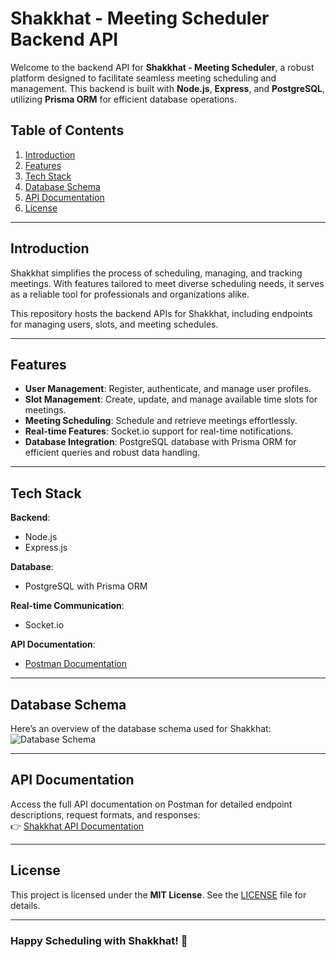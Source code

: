 # Shakkhat - Meeting Scheduler Backend API

Welcome to the backend API for **Shakkhat - Meeting Scheduler**, a robust platform designed to facilitate seamless meeting scheduling and management. This backend is built with **Node.js**, **Express**, and **PostgreSQL**, utilizing **Prisma ORM** for efficient database operations.

## Table of Contents
1. [Introduction](#introduction)
2. [Features](#features)
3. [Tech Stack](#tech-stack)
4. [Database Schema](#database-schema)
5. [API Documentation](#api-documentation)
6. [License](#license)

---

## Introduction

Shakkhat simplifies the process of scheduling, managing, and tracking meetings. With features tailored to meet diverse scheduling needs, it serves as a reliable tool for professionals and organizations alike.

This repository hosts the backend APIs for Shakkhat, including endpoints for managing users, slots, and meeting schedules.

---

## Features

- **User Management**: Register, authenticate, and manage user profiles.
- **Slot Management**: Create, update, and manage available time slots for meetings.
- **Meeting Scheduling**: Schedule and retrieve meetings effortlessly.
- **Real-time Features**: Socket.io support for real-time notifications.
- **Database Integration**: PostgreSQL database with Prisma ORM for efficient queries and robust data handling.

---

## Tech Stack

**Backend**: 
- Node.js
- Express.js

**Database**: 
- PostgreSQL with Prisma ORM

**Real-time Communication**: 
- Socket.io

**API Documentation**:
- [Postman Documentation](https://documenter.getpostman.com/view/31012961/2sAYBd6nds)

---

## Database Schema

Here’s an overview of the database schema used for Shakkhat:  
![Database Schema](./path-to-your-database-schema-image.png)

---

## API Documentation

Access the full API documentation on Postman for detailed endpoint descriptions, request formats, and responses:  
👉 [Shakkhat API Documentation](https://documenter.getpostman.com/view/31012961/2sAYBd6nds)

---

## License

This project is licensed under the **MIT License**. See the [LICENSE](./LICENSE) file for details.

---

### Happy Scheduling with **Shakkhat**! 🎉
